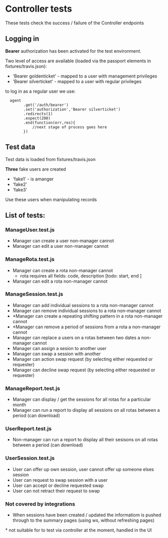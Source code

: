 # Controller tests

These tests check the success / failure of the Controller endpoints

## Logging in 

__Bearer__ authorization has been activated for the test environment.  

Two level of access are available (loaded via the passport elements in fixtures/travis.json):

* 'Bearer goldenticket' - mapped to a user with management privileges
* 'Bearer silverticket' - mapped to a user with regular privileges

to log in as a regular user we use:

```{r}
  agent
        .get('/auth/bearer')
        .set('authorization','Bearer silverticket')
        .redirects(1)
        .expect(200)
        .end(function(err,res){
            //next stage of process goes here
        })
```

## Test data

Test data is loaded from fixtures/travis.json

__Three__ fake users are created

* 'fake1' - is amanger
* 'fake2' 
* 'fake3'

Use these users when manipulating records

## List of tests:

### ManageUser.test.js
* Manager can create a user non-manager cannot
* Manager can edit a user non-manager cannot

### ManageRota.test.js 
* Manager can create a rota non-manager cannot
    + rota requires all fields: code, description [todo: start, end ]
* Manager can edit a rota non-manager cannot

### ManageSession.test.js
* Manager can add individual sessions to a rota non-manager cannot
* Manager can remove individual sessions to a rota non-manager cannot
* \*Manager can create a repeating shifting pattern in a rota non-manager cannot
* \*Manager can remove a period of sessions from a rota a non-manager cannot
* Manager can replace a users on a rotas between two dates a non-manager cannot
* Manager can assign a sesion to another user
* Manager can swap a session with another
* Manager can action swap request (by selecting either requested or requester)
* Manager can decline swap request (by selecting either requested or requester)

### ManageReport.test.js
* Manager can display / get the sessions for all rotas for a particular month
* Manager can run a report to display all sessions on all rotas between a period (can download)

### UserReport.test.js
* Non-manager can run a report to display all their sesisons on all rotas between a period (can download)

### UserSession.test.js
* User can offer up own session, user cannot offer up someone elses session
* User can request to swap session with a user
* User can accept or decline requested swap
* User can not retract their request to swap

### Not covered by integrations

* When sessions have been created / updated the informatiom is pushed through to the summary pages (using ws, without refreshing pages)

\* not suitable for to test via controller at the moment, handled in the UI
